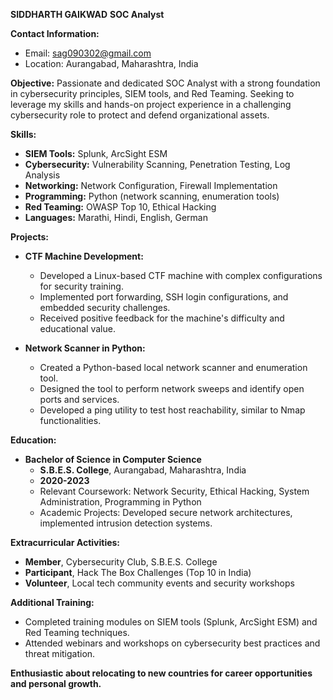 **SIDDHARTH GAIKWAD**
**SOC Analyst**

**Contact Information:**
- Email: sag090302@gmail.com
- Location: Aurangabad, Maharashtra, India

**Objective:**
Passionate and dedicated SOC Analyst with a strong foundation in cybersecurity principles, SIEM tools, and Red Teaming. Seeking to leverage my skills and hands-on project experience in a challenging cybersecurity role to protect and defend organizational assets.

**Skills:**
- **SIEM Tools:** Splunk, ArcSight ESM
- **Cybersecurity:** Vulnerability Scanning, Penetration Testing, Log Analysis
- **Networking:** Network Configuration, Firewall Implementation
- **Programming:** Python (network scanning, enumeration tools)
- **Red Teaming:** OWASP Top 10, Ethical Hacking
- **Languages:**  Marathi, Hindi, English, German

**Projects:**
- **CTF Machine Development:**
  - Developed a Linux-based CTF machine with complex configurations for security training.
  - Implemented port forwarding, SSH login configurations, and embedded security challenges.
  - Received positive feedback for the machine's difficulty and educational value.
  
- **Network Scanner in Python:**
  - Created a Python-based local network scanner and enumeration tool.
  - Designed the tool to perform network sweeps and identify open ports and services.
  - Developed a ping utility to test host reachability, similar to Nmap functionalities.

**Education:**
- **Bachelor of Science in Computer Science**
  - **S.B.E.S. College**, Aurangabad, Maharashtra, India
  - **2020-2023**
  - Relevant Coursework: Network Security, Ethical Hacking, System Administration, Programming in Python
  - Academic Projects: Developed secure network architectures, implemented intrusion detection systems.

**Extracurricular Activities:**
- **Member**, Cybersecurity Club, S.B.E.S. College
- **Participant**, Hack The Box Challenges (Top 10 in India)
- **Volunteer**, Local tech community events and security workshops

**Additional Training:**
- Completed training modules on SIEM tools (Splunk, ArcSight ESM) and Red Teaming techniques.
- Attended webinars and workshops on cybersecurity best practices and threat mitigation.

**Enthusiastic about relocating to new countries for career opportunities and personal growth.**
